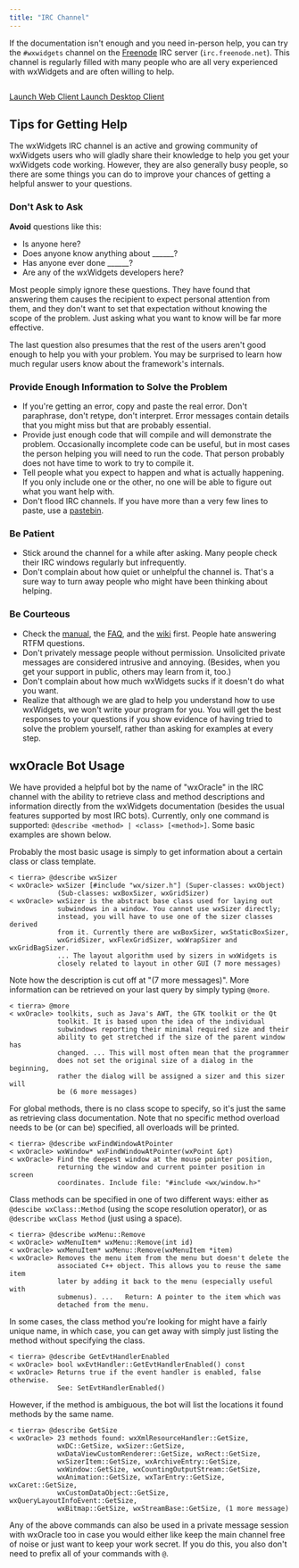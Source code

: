 ```yaml
---
title: "IRC Channel"
---
```


If the documentation isn't enough and you need in-person help, you can try the
`#wxwidgets` channel on the [Freenode][1] IRC server (`irc.freenode.net`). This
channel is regularly filled with many people who are all very experienced with
wxWidgets and are often willing to help.

[1]: http://freenode.net/

<div class="row" style="margin-top: 2em; margin-bottom: 2em;">
  <div class="col-sm-6 col-sm-offset-3">
    <a href="http://webchat.freenode.net/?channels=%23wxwidgets&amp;uio=OT10cnVlJjExPTIxNQ6c" target="_new" class="btn btn-lg btn-default btn-block">
      <i class="fa fa-globe fa-fw"></i> Launch Web Client
    </a>
    <a href="irc://irc.freenode.net/wxwidgets" class="btn btn-lg btn-default btn-block">
      <i class="fa fa-desktop fa-fw"></i> Launch Desktop Client
    </a>
  </div>
</div>


## Tips for Getting Help

The wxWidgets IRC channel is an active and growing community of wxWidgets users
who will gladly share their knowledge to help you get your wxWidgets code
working. However, they are also generally busy people, so there are some things
you can do to improve your chances of getting a helpful answer to your
questions.

### Don't Ask to Ask

**Avoid** questions like this:

* Is anyone here?
* Does anyone know anything about ______?
* Has anyone ever done ______?
* Are any of the wxWidgets developers here?

Most people simply ignore these questions. They have found that answering them
causes the recipient to expect personal attention from them, and they don't
want to set that expectation without knowing the scope of the problem. Just
asking what you want to know will be far more effective.

The last question also presumes that the rest of the users aren't good enough
to help you with your problem. You may be surprised to learn how much regular
users know about the framework's internals.

### Provide Enough Information to Solve the Problem

* If you're getting an error, copy and paste the real error. Don't paraphrase,
  don't retype, don't interpret. Error messages contain details that you might
  miss but that are probably essential.
* Provide just enough code that will compile and will demonstrate the problem.
  Occasionally incomplete code can be useful, but in most cases the person
  helping you will need to run the code. That person probably does not have
  time to work to try to compile it.
* Tell people what you expect to happen and what is actually happening. If you
  only include one or the other, no one will be able to figure out what you
  want help with.
* Don't flood IRC channels. If you have more than a very few lines to paste,
  use a [pastebin].

[pastebin]: http://pastebin.com/

### Be Patient

* Stick around the channel for a while after asking. Many people check their
  IRC windows regularly but infrequently.
* Don't complain about how quiet or unhelpful the channel is. That's a sure way
  to turn away people who might have been thinking about helping.

### Be Courteous

* Check the [manual], the [FAQ], and the [wiki] first. People hate answering
  RTFM questions.
* Don't privately message people without permission. Unsolicited private
  messages are considered intrusive and annoying. (Besides, when you get your
  support in public, others may learn from it, too.)
* Don't complain about how much wxWidgets sucks if it doesn't do what you want.
* Realize that although we are glad to help you understand how to use
  wxWidgets, we won't write your program for you. You will get the best
  responses to your questions if you show evidence of having tried to solve the
  problem yourself, rather than asking for examples at every step.

[manual]: http://docs.wxwidgets.org/stable/
[faq]: /docs/faq/
[wiki]: https://wiki.wxwidgets.org/


## wxOracle Bot Usage

We have provided a helpful bot by the name of "wxOracle" in the IRC channel
with the ability to retrieve class and method descriptions and information
directly from the wxWidgets documentation (besides the usual features supported
by most IRC bots). Currently, only one command is supported:
`@describe <method> | <class> [<method>]`. Some basic examples are shown below.

Probably the most basic usage is simply to get information about a certain
class or class template.

    < tierra> @describe wxSizer
    < wxOracle> wxSizer [#include "wx/sizer.h"] (Super-classes: wxObject)
                (Sub-classes: wxBoxSizer, wxGridSizer)
    < wxOracle> wxSizer is the abstract base class used for laying out
                subwindows in a window. You cannot use wxSizer directly;
                instead, you will have to use one of the sizer classes derived
                from it. Currently there are wxBoxSizer, wxStaticBoxSizer,
                wxGridSizer, wxFlexGridSizer, wxWrapSizer and wxGridBagSizer.
                ... The layout algorithm used by sizers in wxWidgets is
                closely related to layout in other GUI (7 more messages)

Note how the description is cut off at "(7 more messages)". More information
can be retrieved on your last query by simply typing `@more`.

    < tierra> @more
    < wxOracle> toolkits, such as Java's AWT, the GTK toolkit or the Qt
                toolkit. It is based upon the idea of the individual
                subwindows reporting their minimal required size and their
                ability to get stretched if the size of the parent window has
                changed. ... This will most often mean that the programmer
                does not set the original size of a dialog in the beginning,
                rather the dialog will be assigned a sizer and this sizer will
                be (6 more messages)

For global methods, there is no class scope to specify, so it's just the same
as retrieving class documentation. Note that no specific method overload needs
to be (or can be) specified, all overloads will be printed.

    < tierra> @describe wxFindWindowAtPointer
    < wxOracle> wxWindow* wxFindWindowAtPointer(wxPoint &pt)
    < wxOracle> Find the deepest window at the mouse pointer position,
                returning the window and current pointer position in screen
                coordinates. Include file: "#include <wx/window.h>"

Class methods can be specified in one of two different ways: either as
`@descibe wxClass::Method` (using the scope resolution operator), or as
`@describe wxClass Method` (just using a space).

    < tierra> @describe wxMenu::Remove
    < wxOracle> wxMenuItem* wxMenu::Remove(int id)
    < wxOracle> wxMenuItem* wxMenu::Remove(wxMenuItem *item)
    < wxOracle> Removes the menu item from the menu but doesn't delete the
                associated C++ object. This allows you to reuse the same item
                later by adding it back to the menu (especially useful with
                submenus). ...   Return: A pointer to the item which was
                detached from the menu.

In some cases, the class method you're looking for might have a fairly unique
name, in which case, you can get away with simply just listing the method
without specifying the class.

    < tierra> @describe GetEvtHandlerEnabled
    < wxOracle> bool wxEvtHandler::GetEvtHandlerEnabled() const
    < wxOracle> Returns true if the event handler is enabled, false otherwise.
                See: SetEvtHandlerEnabled()

However, if the method is ambiguous, the bot will list the locations it found
methods by the same name.

    < tierra> @describe GetSize
    < wxOracle> 23 methods found: wxXmlResourceHandler::GetSize,
                wxDC::GetSize, wxSizer::GetSize,
                wxDataViewCustomRenderer::GetSize, wxRect::GetSize,
                wxSizerItem::GetSize, wxArchiveEntry::GetSize,
                wxWindow::GetSize, wxCountingOutputStream::GetSize,
                wxAnimation::GetSize, wxTarEntry::GetSize, wxCaret::GetSize,
                wxCustomDataObject::GetSize, wxQueryLayoutInfoEvent::GetSize,
                wxBitmap::GetSize, wxStreamBase::GetSize, (1 more message)

Any of the above commands can also be used in a private message session with
wxOracle too in case you would either like keep the main channel free of noise
or just want to keep your work secret. If you do this, you also don't need to
prefix all of your commands with `@`.
